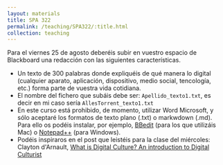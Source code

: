 ```yaml
---
layout: materials
title: SPA 322
permalink: /teaching/SPA322/:title.html
collection: teaching
---
```


Para el viernes 25 de agosto deberéis subir en vuestro espacio de Blackboard una redacción con las siguientes características. 

- Un texto de 300 palabras donde expliquéis de qué manera lo digital (cualquier aparato, aplicación, dispositivo, medio social, tencología, etc.) forma parte de vuestra vida cotidiana. 
- El nombre del fichero que subáis debe ser: `Apellido_texto1.txt`, es decir en mi caso sería `AllesTorrent_texto1.txt`
- En este curso está prohibido, de momento, utilizar Word Microsoft, y sólo aceptaré los formatos de texto plano (.txt) o markwdown (.md). Para ello os podéis instalar, por ejemplo, [BBedit](https://www.barebones.com/products/bbedit/) (para los que utilizáis Mac) o [Notepad++](https://notepad-plus-plus.org/) (para Windows). 
- Podéis inspiraros en el post que leistéis para la clase del miércoles: Clayton d'Arnault, [What is Digital Culture? An introduction to Digital Culturist](https://digitalculturist.com/what-is-digital-culture-5cbe91bfad1b)